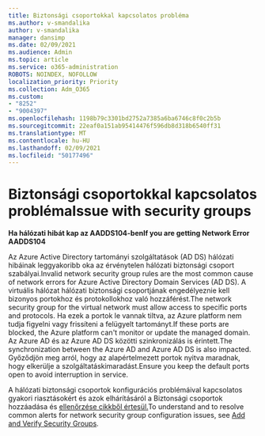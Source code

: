 ```yaml
---
title: Biztonsági csoportokkal kapcsolatos probléma
ms.author: v-smandalika
author: v-smandalika
manager: dansimp
ms.date: 02/09/2021
ms.audience: Admin
ms.topic: article
ms.service: o365-administration
ROBOTS: NOINDEX, NOFOLLOW
localization_priority: Priority
ms.collection: Adm_O365
ms.custom:
- "8252"
- "9004397"
ms.openlocfilehash: 1198b79c3301bd2752a7385a6ba6746c8f0c2b5b
ms.sourcegitcommit: 22eaf0a151ab95414476f596db8d318b6540ff31
ms.translationtype: MT
ms.contentlocale: hu-HU
ms.lasthandoff: 02/09/2021
ms.locfileid: "50177496"
---
```

# <a name="issue-with-security-groups"></a><span data-ttu-id="e0060-102">Biztonsági csoportokkal kapcsolatos probléma</span><span class="sxs-lookup"><span data-stu-id="e0060-102">Issue with security groups</span></span>

<span data-ttu-id="e0060-103">**Ha hálózati hibát kap az AADDS104-ben**</span><span class="sxs-lookup"><span data-stu-id="e0060-103">**If you are getting Network Error AADDS104**</span></span>

<span data-ttu-id="e0060-104">Az Azure Active Directory tartományi szolgáltatások (AD DS) hálózati hibáinak leggyakoribb oka az érvénytelen hálózati biztonsági csoport szabályai.</span><span class="sxs-lookup"><span data-stu-id="e0060-104">Invalid network security group rules are the most common cause of network errors for Azure Active Directory Domain Services (AD DS).</span></span> <span data-ttu-id="e0060-105">A virtuális hálózat hálózati biztonsági csoportjának engedélyeznie kell bizonyos portokhoz és protokollokhoz való hozzáférést.</span><span class="sxs-lookup"><span data-stu-id="e0060-105">The network security group for the virtual network must allow access to specific ports and protocols.</span></span> <span data-ttu-id="e0060-106">Ha ezek a portok le vannak tiltva, az Azure platform nem tudja figyelni vagy frissíteni a felügyelt tartományt.</span><span class="sxs-lookup"><span data-stu-id="e0060-106">If these ports are blocked, the Azure platform can't monitor or update the managed domain.</span></span> <span data-ttu-id="e0060-107">Az Azure AD és az Azure AD DS közötti szinkronizálás is érintett.</span><span class="sxs-lookup"><span data-stu-id="e0060-107">The synchronization between the Azure AD and Azure AD DS is also impacted.</span></span> <span data-ttu-id="e0060-108">Győződjön meg arról, hogy az alapértelmezett portok nyitva maradnak, hogy elkerülje a szolgáltatáskimaradást.</span><span class="sxs-lookup"><span data-stu-id="e0060-108">Ensure you keep the default ports open to avoid interruption in service.</span></span>

<span data-ttu-id="e0060-109">A hálózati biztonsági csoportok konfigurációs problémáival kapcsolatos gyakori riasztásokért és azok elhárításáról a Biztonsági csoportok hozzáadása és [ellenőrzése cikkből értesül.](https://docs.microsoft.com/azure/active-directory-domain-services/alert-nsg#verify-and-edit-existing-security-rules)</span><span class="sxs-lookup"><span data-stu-id="e0060-109">To understand and to resolve common alerts for network security group configuration issues, see [Add and Verify Security Groups](https://docs.microsoft.com/azure/active-directory-domain-services/alert-nsg#verify-and-edit-existing-security-rules).</span></span>
